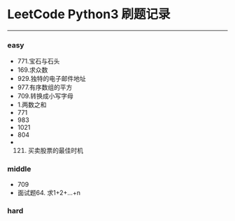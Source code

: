 # LeetCode Python3 刷题记录
***
### easy
- 771.宝石与石头
- 169.求众数
- 929.独特的电子邮件地址
- 977.有序数组的平方
- 709.转换成小写字母
- 1.两数之和
- 771
- 983
- 1021
- 804
- 121. 买卖股票的最佳时机

### middle
- 709
- 面试题64. 求1+2+…+n

### hard